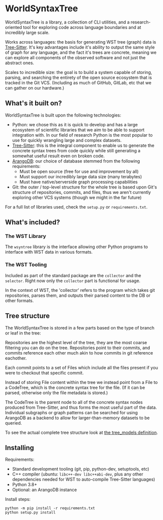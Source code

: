 
# WorldSyntaxTree

WorldSyntaxTree is a library, a collection of CLI utilities, and a research-oriented tool for exploring code across language boundaries and at incredibly large scale.

Works across languages: the basis for generating WST tree (graph) data is [Tree-Sitter](https://tree-sitter.github.io/tree-sitter/). It's key advantages include it's ability to output the same style of graph for any language, and the fact it's trees are concrete, meaning we can explore all components of the observed software and not just the abstract ones.

Scales to incredible size: the goal is to build a system capable of storing, parsing, and searching the entirety of the open source ecosystem that is tracked in the Git VCS. (Including as much of GitHub, GitLab, etc that we can gather on our hardware.)

## What's it built on?

WorldSyntaxTree is built upon the following technologies:

- Python: we chose this as it is quick to develop and has a large ecosystem of scientific libraries that we aim to be able to support integration with. In our field of research Python is the most popular to use for quickly wrangling large and complex datasets.
- [Tree-Sitter](https://tree-sitter.github.io/tree-sitter/): this is the integral component to enable us to generate the concrete syntax trees from code quickly while still generating a somewhat useful result even on broken code.
- [ArangoDB](https://www.arangodb.com/): our choice of database stemmed from the following requirements:
  - Must be open source (free for use and improvement by all)
  - Must support our incredibly large data size (many terabytes)
  - Must have native/serverside graph processing capabilities
- Git: the outer / top-level structure for the whole tree is based upon Git's structure of repositories, commits, and files, thus we aren't currently exploring other VCS systems (though we might in the far future)

For a full list of libraries used, check the `setup.py` or `requirements.txt`.

## What's included?

### The WST Library

The `wsyntree` library is the interface allowing other Python programs to interface with WST data in various formats.

### The WST Tooling

Included as part of the standard package are the `collector` and the `selector`. Right now only the `collector` part is functional for usage.

In the context of WST, the 'collector' refers to the program which takes git repositories, parses them, and outputs their parsed content to the DB or other formats.

## Tree structure

The WorldSyntaxTree is stored in a few parts based on the type of branch or leaf in the tree:

Repositories are the highest level of the tree, they are the most coarse filtering you can do on the tree. Repositories point to their commits, and commits reference each other much akin to how commits in git reference eachother.

Each commit points to a set of Files which include all the files present if you were to checkout that specific commit.

Instead of storing File content within the tree we instead point from a File to a CodeTree, which is the concrete syntax tree for the file. (If it can be parsed, otherwise only the file metadata is stored.)

The CodeTree is the parent node to all of the concrete syntax nodes produced from Tree-Sitter, and thus forms the most useful part of the data. Individual subgraphs or graph patterns can be searched for using ArangoDB as a backend to allow for larger-than-memory datasets to be queried.

To see the actual complete tree structure look at [the tree_models definition](wsyntree/tree_models.py).

## Installing

Requirements:

- Standard development tooling (git, pip, python-dev, setuptools, etc)
- C++ compiler (ubuntu: `libc++-dev libc++abi-dev`, plus any other dependencies needed for WST to auto-compile Tree-Sitter languages)
- Python 3.8+
- Optional: an ArangoDB instance

Install steps:

```
python -m pip install -r requirements.txt
python setup.py install
```
